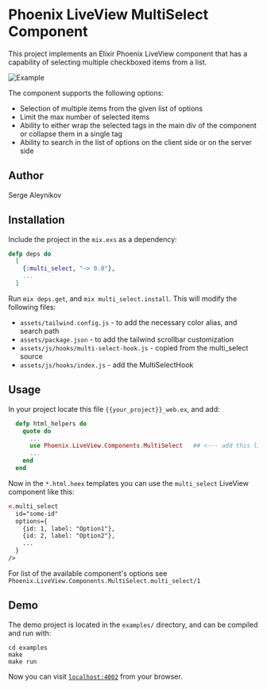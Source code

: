 # Phoenix LiveView MultiSelect Component

This project implements an Elixir Phoenix LiveView component that has a capability
of selecting multiple checkboxed items from a list.

![Example](https://user-images.githubusercontent.com/272543/214661918-110505f2-e796-40e3-a1ee-47178cb0daba.png)

The component supports the following options:

- Selection of multiple items from the given list of options
- Limit the max number of selected items
- Ability to either wrap the selected tags in the main div of the component or
collapse them in a single tag
- Ability to search in the list of options on the client side or on the server
side

## Author

Serge Aleynikov

## Installation

Include the project in the `mix.exs` as a dependency:
```elixir
defp deps do
  [
    {:multi_select, "~> 0.0"},
    ...
  ]
```

Run `mix deps.get`, and `mix multi_select.install`. This will modify the following
files:

- `assets/tailwind.config.js` - to add the necessary color alias, and search path
- `assets/package.json` - to add the tailwind scrollbar customization
- `assets/js/hooks/multi-select-hook.js` - copied from the multi_select source
- `assets/js/hooks/index.js` - add the MultiSelectHook

## Usage

In your project locate this file `{{your_project}}_web.ex`, and add:

```elixir
  defp html_helpers do
    quote do
      ...
      use Phoenix.LiveView.Components.MultiSelect   ## <--- add this line
      ...
    end
  end
```

Now in the `*.html.heex` templates you can use the `multi_select` LiveView
component like this:
```html
<.multi_select
  id="some-id"
  options={
    {id: 1, label: "Option1"},
    {id: 2, label: "Option2"},
    ...
  }
/>
```

For list of the available component's options see
`Phoenix.LiveView.Components.MultiSelect.multi_select/1`

## Demo

The demo project is located in the `examples/` directory, and can be compiled
and run with:

```
cd examples
make
make run
```
Now you can visit [`localhost:4002`](http://localhost:4000) from your browser.
